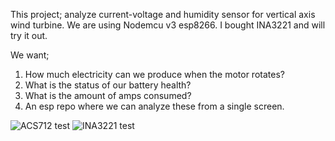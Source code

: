 This project; analyze current-voltage and humidity sensor for vertical axis wind turbine. We are using Nodemcu v3 esp8266. I bought INA3221 and will try it out.

We want;
1. How much electricity can we produce when the motor rotates?
2. What is the status of our battery health?
3. What is the amount of amps consumed?
4. An esp repo where we can analyze these from a single screen. 

![ACS712 test](https://mertyakan.com/wp-content/uploads/2025/01/Screenshot-2025-01-17-at-14.49.44.png)
![INA3221 test](https://mertyakan.com/wp-content/uploads/2025/01/first-test.png)
